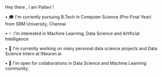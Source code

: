 Hey there , I am Pallavi !

• 🎓 I'm currently pursuing B.Tech in Computer Science (Pre-Final Year) from SRM University, Chennai 

• ✨ I'm interested in Machine Learning, Data Science and Artificial Intelligence 

• 🔭 I'm currently working on many personal data science projects and Data Science Intern at INeuron.ai

• 🤝 I'm open for collaborations in Data Science and Machine Learning community.
